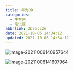 ```yaml
---
title: 华为OD
categories: 
  - 牛客网
  - 笔试题
abbrlink: 2b2bcc2e
date: 2021-10-06 14:34:12
updated: 2021-10-06 14:34:12
---
```

![image-20211006140957644](https://gitee.com/XiaoLan223/images/raw/master/Blog/Sum/20211006141340.png)

![image-20211006141607964](https://gitee.com/XiaoLan223/images/raw/master/Blog/Sum/20211006141608.png)



